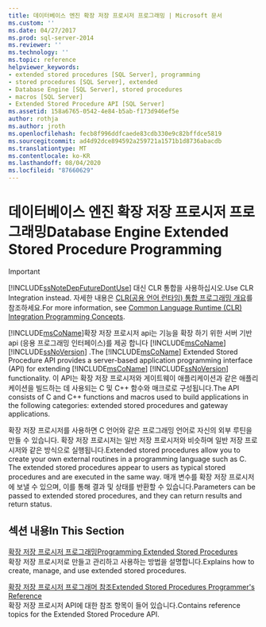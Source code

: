 ```yaml
---
title: 데이터베이스 엔진 확장 저장 프로시저 프로그래밍 | Microsoft 문서
ms.custom: ''
ms.date: 04/27/2017
ms.prod: sql-server-2014
ms.reviewer: ''
ms.technology: ''
ms.topic: reference
helpviewer_keywords:
- extended stored procedures [SQL Server], programming
- stored procedures [SQL Server], extended
- Database Engine [SQL Server], stored procedures
- macros [SQL Server]
- Extended Stored Procedure API [SQL Server]
ms.assetid: 158a6765-0542-4e84-b5ab-f173d946ef5e
author: rothja
ms.author: jroth
ms.openlocfilehash: fecb8f996ddfcaede83cdb330e9c82bffdce5819
ms.sourcegitcommit: ad4d92dce894592a259721a1571b1d8736abacdb
ms.translationtype: MT
ms.contentlocale: ko-KR
ms.lasthandoff: 08/04/2020
ms.locfileid: "87660629"
---
```

# <a name="database-engine-extended-stored-procedure-programming"></a><span data-ttu-id="132f5-102">데이터베이스 엔진 확장 저장 프로시저 프로그래밍</span><span class="sxs-lookup"><span data-stu-id="132f5-102">Database Engine Extended Stored Procedure Programming</span></span>
    
> [!IMPORTANT]  
>  [!INCLUDE[ssNoteDepFutureDontUse](../includes/ssnotedepfuturedontuse-md.md)] <span data-ttu-id="132f5-103">대신 CLR 통합을 사용하십시오.</span><span class="sxs-lookup"><span data-stu-id="132f5-103">Use CLR Integration instead.</span></span> <span data-ttu-id="132f5-104">자세한 내용은 [CLR&#40;공용 언어 런타임&#41; 통합 프로그래밍 개요](clr-integration/common-language-runtime-clr-integration-programming-concepts.md)를 참조하세요.</span><span class="sxs-lookup"><span data-stu-id="132f5-104">For more information, see [Common Language Runtime &#40;CLR&#41; Integration Programming Concepts](clr-integration/common-language-runtime-clr-integration-programming-concepts.md).</span></span>  
  
 <span data-ttu-id="132f5-105">[!INCLUDE[msCoName](../includes/msconame-md.md)]확장 저장 프로시저 api는 기능을 확장 하기 위한 서버 기반 api (응용 프로그래밍 인터페이스)를 제공 합니다 [!INCLUDE[msCoName](../includes/msconame-md.md)] [!INCLUDE[ssNoVersion](../includes/ssnoversion-md.md)] .</span><span class="sxs-lookup"><span data-stu-id="132f5-105">The [!INCLUDE[msCoName](../includes/msconame-md.md)] Extended Stored Procedure API provides a server-based application programming interface (API) for extending [!INCLUDE[msCoName](../includes/msconame-md.md)] [!INCLUDE[ssNoVersion](../includes/ssnoversion-md.md)] functionality.</span></span> <span data-ttu-id="132f5-106">이 API는 확장 저장 프로시저와 게이트웨이 애플리케이션과 같은 애플리케이션을 빌드하는 데 사용되는 C 및 C++ 함수와 매크로로 구성됩니다.</span><span class="sxs-lookup"><span data-stu-id="132f5-106">The API consists of C and C++ functions and macros used to build applications in the following categories: extended stored procedures and gateway applications.</span></span>  
  
 <span data-ttu-id="132f5-107">확장 저장 프로시저를 사용하면 C 언어와 같은 프로그래밍 언어로 자신의 외부 루틴을 만들 수 있습니다. 확장 저장 프로시저는 일반 저장 프로시저와 비슷하며 일반 저장 프로시저와 같은 방식으로 실행됩니다.</span><span class="sxs-lookup"><span data-stu-id="132f5-107">Extended stored procedures allow you to create your own external routines in a programming language such as C. The extended stored procedures appear to users as typical stored procedures and are executed in the same way.</span></span> <span data-ttu-id="132f5-108">매개 변수를 확장 저장 프로시저에 보낼 수 있으며, 이를 통해 결과 및 상태를 반환할 수 있습니다.</span><span class="sxs-lookup"><span data-stu-id="132f5-108">Parameters can be passed to extended stored procedures, and they can return results and return status.</span></span>  
  
## <a name="in-this-section"></a><span data-ttu-id="132f5-109">섹션 내용</span><span class="sxs-lookup"><span data-stu-id="132f5-109">In This Section</span></span>  
 [<span data-ttu-id="132f5-110">확장 저장 프로시저 프로그래밍</span><span class="sxs-lookup"><span data-stu-id="132f5-110">Programming Extended Stored Procedures</span></span>](extended-stored-procedures-programming/database-engine-extended-stored-procedures-programming.md)  
 <span data-ttu-id="132f5-111">확장 저장 프로시저로 만들고 관리하고 사용하는 방법을 설명합니다.</span><span class="sxs-lookup"><span data-stu-id="132f5-111">Explains how to create, manage, and use extended stored procedures.</span></span>  
  
 [<span data-ttu-id="132f5-112">확장 저장 프로시저 프로그래머 참조</span><span class="sxs-lookup"><span data-stu-id="132f5-112">Extended Stored Procedures Programmer's Reference</span></span>](extended-stored-procedures-reference/database-engine-extended-stored-procedures-reference.md)  
 <span data-ttu-id="132f5-113">확장 저장 프로시저 API에 대한 참조 항목이 들어 있습니다.</span><span class="sxs-lookup"><span data-stu-id="132f5-113">Contains reference topics for the Extended Stored Procedure API.</span></span>  
  
  
